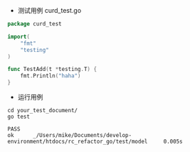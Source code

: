 * 测试用例 curd\_test.go

```go
package curd_test

import(
    "fmt"
    "testing"
)

func TestAdd(t *testing.T) {
    fmt.Println("haha")
}
```

* 运行用例

```
cd your_test_document/
go test

PASS
ok      _/Users/mike/Documents/develop-environment/htdocs/rc_refactor_go/test/model     0.005s
```





